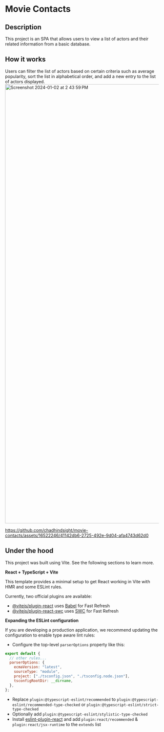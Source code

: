 # Movie Contacts

## Description

This project is an SPA that allows users to view a list of actors and their related information from a basic database.

## How it works

Users can filter the list of actors based on certain criteria such as average popularity, sort the list in alphabetical order, and add a new entry to the list of actors displayed.
<img width="1436" alt="Screenshot 2024-01-02 at 2 43 59 PM" src="https://github.com/chadhindsight/movie-contacts/assets/16522246/ceff166a-3696-4733-af0a-a02725327b55">


https://github.com/chadhindsight/movie-contacts/assets/16522246/41142db6-2725-492e-9d04-afa4743d62d0


## Under the hood

This project was built using Vite. See the following sections to learn more.

**React + TypeScript + Vite**

This template provides a minimal setup to get React working in Vite with HMR and some ESLint rules.

Currently, two official plugins are available:

- [@vitejs/plugin-react](https://github.com/vitejs/vite-plugin-react/blob/main/packages/plugin-react/README.md) uses [Babel](https://babeljs.io/) for Fast Refresh
- [@vitejs/plugin-react-swc](https://github.com/vitejs/vite-plugin-react-swc) uses [SWC](https://swc.rs/) for Fast Refresh

**Expanding the ESLint configuration**

If you are developing a production application, we recommend updating the configuration to enable type aware lint rules:

- Configure the top-level `parserOptions` property like this:

```js
export default {
  // other rules...
  parserOptions: {
    ecmaVersion: "latest",
    sourceType: "module",
    project: ["./tsconfig.json", "./tsconfig.node.json"],
    tsconfigRootDir: __dirname,
  },
};
```

- Replace `plugin:@typescript-eslint/recommended` to `plugin:@typescript-eslint/recommended-type-checked` or `plugin:@typescript-eslint/strict-type-checked`
- Optionally add `plugin:@typescript-eslint/stylistic-type-checked`
- Install [eslint-plugin-react](https://github.com/jsx-eslint/eslint-plugin-react) and add `plugin:react/recommended` & `plugin:react/jsx-runtime` to the `extends` list
